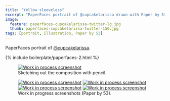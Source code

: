 ```yaml
---
title: "Yellow sleeveless"
excerpt: "PaperFaces portrait of @cupcakelarissa drawn with Paper by 53 on an iPad."
image: 
  feature: paperfaces-cupcakelarissa-twitter-lg.jpg
  thumb: paperfaces-cupcakelarissa-twitter-150.jpg
tags: [portrait, illustration, Paper by 53]
---
```


PaperFaces portrait of <a href="http://twitter.com/cupcakelarissa">@cupcakelarissa</a>.

{% include boilerplate/paperfaces-2.html %}

<figure>
	<a href="{{ site.url }}/images/paperfaces-cupcakelarissa-process-1-lg.jpg"><img src="{{ site.url }}/images/paperfaces-cupcakelarissa-process-1-750.jpg" alt="Work in process screenshot"></a>
	<figcaption>Sketching out the composition with pencil.</figcaption>
</figure>

<figure class="half">
	<a href="{{ site.url }}/images/paperfaces-cupcakelarissa-process-2-lg.jpg"><img src="{{ site.url }}/images/paperfaces-cupcakelarissa-process-2-600.jpg" alt="Work in process screenshot"></a>
	<a href="{{ site.url }}/images/paperfaces-cupcakelarissa-process-3-lg.jpg"><img src="{{ site.url }}/images/paperfaces-cupcakelarissa-process-3-600.jpg" alt="Work in process screenshot"></a>
	<a href="{{ site.url }}/images/paperfaces-cupcakelarissa-process-4-lg.jpg"><img src="{{ site.url }}/images/paperfaces-cupcakelarissa-process-4-600.jpg" alt="Work in process screenshot"></a>
	<a href="{{ site.url }}/images/paperfaces-cupcakelarissa-process-5-lg.jpg"><img src="{{ site.url }}/images/paperfaces-cupcakelarissa-process-5-600.jpg" alt="Work in process screenshot"></a>
	<figcaption>Work in progress screenshots (Paper by 53).</figcaption>
</figure>